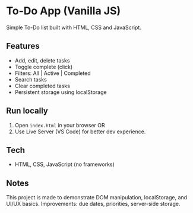 # To-Do App (Vanilla JS)

Simple To-Do list built with HTML, CSS and JavaScript.

## Features
- Add, edit, delete tasks
- Toggle complete (click)
- Filters: All | Active | Completed
- Search tasks
- Clear completed tasks
- Persistent storage using localStorage

## Run locally
1. Open `index.html` in your browser OR
2. Use Live Server (VS Code) for better dev experience.

## Tech
- HTML, CSS, JavaScript (no frameworks)

## Notes
This project is made to demonstrate DOM manipulation, localStorage, and UI/UX basics. Improvements: due dates, priorities, server-side storage.
